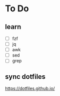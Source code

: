# To Do

## learn

- [ ] fzf
- [ ] jq
- [ ] awk
- [ ] sed
- [ ] grep

## sync dotfiles

<https://dotfiles.github.io/>
